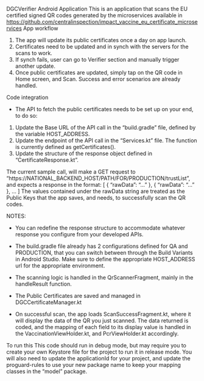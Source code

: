 DGCVerifier Android Application
This is an application that scans the EU certified signed QR codes generated by the microservices available in https://github.com/centralinspection/impact_vaccine_eu_certificate_microservices
App workflow
1.	The app will update its public certificates once a day on app launch.
2.	Certificates need to be updated and in synch with the servers for the scans to work.
3.	If synch fails, user can go to Verifier section and manually trigger another update.
4.	Once public certificates are updated, simply tap on the QR code in Home screen, and Scan. Success and error scenarios are already handled.

Code integration
- The API to fetch the public certificates needs to be set up on your end, to do so:
1.	Update the Base URL of the API call in the “build.gradle” file, defined by the variable HOST_ADDRESS.
2.	Update the endpoint of the API call in the “Services.kt” file. The function is currently defined as getCertificates().
3.	Update the structure of the response object defined in “CertificateResponse.kt”.

The current sample call, will make a GET request to “https://NATIONAL_BACKEND_HOST/PATH/FOR/PRODUCTION/trustList”, and expects a response in the format:
[
  {
     “rawData”: “…”
  },
  {
     “rawData”: “…”
   },
   …
]
The values contained under the rawData string are treated as the Public Keys that the app saves, and needs, to successfully scan the QR codes.

NOTES:
- You can redefine the response structure to accommodate whatever response you configure from your developed APIs.
- The build.gradle file already has 2 configurations defined for QA and PRODUCTION, that you can switch between through the Build Variants in Android Studio. Make sure to define the appropriate HOST_ADDRESS url for the appropriate environment.

- The scanning logic is handled in the QrScannerFragment, mainly in the handleResult function.
- The Public Certificates are saved and managed in DGCCertificateManager.kt
- On successful scan, the app loads ScanSuccessFragment.kt, where it will display the data of the QR you just scanned. The data returned is coded, and the mapping of each field to its display value is handled in the VaccinationViewHolder.kt, and PcrViewHolder.kt accordingly.
 

To run this
This code should run in debug mode, but may require you to create your own Keystore file for the project to run it in release mode. You will also need to update the applicationId for your project, and update the proguard-rules to use your new package name to keep your mapping classes in the “model” package.

